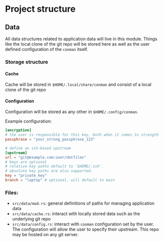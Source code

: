 # Project structure

## Data
All data structures related to application data will live in this module.
Things like the local clone of the git repo will be stored here as well as the user defined
configuration of the `conman` itself.

### Storage structure

#### Cache
Cache will be stored in `$HOME/.local/share/conman` and consist of a local clone of the git repo

#### Configuration
Configuration will be stored as any other in `$HOME/.config/conman`.


Example configuration:
```toml
[encryption]
# the user is responsible for this key, both when it comes to strength and not losing it
passphrase = "your_strong_passphrase_123"

# define an ssh-based upstream
[upstream]
url = "git@example.com:user/dotfiles"
# keys are optional
# relative key paths default to '$HOME/.ssh'.
# absolute key paths are also supported.
key = "private_key"
branch = "laptop" # optional, will default to main
```


### Files:
- `src/data/mod.rs`: general definitions of paths for managing application data
- `src/data/cache.rs`: interact with locally stored data such as the underlying git repo
- `src/data/config.rs`: interact with `conman` configuration set by the user.
  The configuration will allow the user to specify their upstream. This repo may be hosted
  on any git server.
